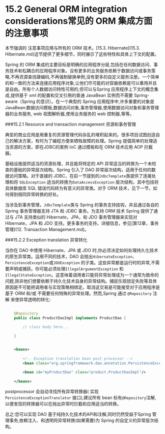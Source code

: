 15.2 General ORM integration considerations常见的 ORM 集成方面的注意事项
========================

本节强调的 注意事项应用与所有的 ORM 技术。[15.3. Hibernate](15.3. Hibernate.md)这节提供了更多细节，同时展示了这些特性和具体上下文的配置。

Spring 的 ORM 集成的主要目标是明确的应用程序分层,包括在任何数据访问、事务技术和松耦合的应用程序对象。没有更多的业务服务依赖于数据访问或事务策略,不再资源查找硬编码,不再强制替换单例,没有更多的自定义服务注册。一个简单的和一致的方法来连接应用程序对象,让他们尽可能的对容器依赖是可以重用并且是自由。所有个人数据访问特性可用的,但可以与Spring 应用程序上下文的概念集成,提供基于 xml 的配置和交叉引用的普通 JavaBean 实例而不需要 Spring-aware（Spring 的意识）。在一个典型的 Spring 应用程序中,许多重要的对象是 JavaBean:数据访问模板,数据访问对象,事务管理器,使用数据访问对象和事务管理器的业务服务, web 视图解析器,使用业务服务的 web 控制器,等等。

###15.2.1 Resource and transaction management 资源和事务管理

典型的商业应用是用重复的资源管理代码杂乱的堆积起来的。很多项目试图创造自己的解决方案，有时为了编程方便来牺牲故障的处理。Spring 提倡简单的处理适当资源的方案，即在JDBC的案例 IoC 通过模板和在 ORM 技术应用 AOP 拦截器。

基础设施提供适当的资源处理，并且能将特定的 API 异常适当的转换为一个未检查的基础的异常层次结构。Spring  引入了 DAO 异常层次结构，适用于任何的数据访问策略。对于直接的 JDBC，在前一节提到的`JdbcTemplate`类提供了连接处理和将 `SQLException` 适当的转换为`DataAccessException` 层次结构，其中包括将 具体数据库 SQL 错误代码转为有意义的异常类。对于 ORM 技术，见下一节，如何得到相同异常转换的好处。

当涉及到事务管理，`JdbcTemplate`类与 Spring 的事务支持挂钩，并且通过各自的 Spring 事务管理器支持 JTA 和 JDBC 事务。为支持 ORM 技术 Spring 提供了通过与 JTA 支持类似的 Hibernate，JPA，和 JDO 事务管理器来实现对 Hibernate，JPA 和 JDO 支持。更多事务的支持，详细信息，参见[第12章，事务管理](12. Transaction Management.md)。

###15.2.2 Exception translation 异常转化

当你在 DAO 中使用 Hibernate、JPA 或 JDO 时,你必须决定如何处理持久化技术的原生异常类。运用不同的技术，DAO 会抛出`HibernateException`、`PersistenceException`或`JDOException` 的子类。这些异常都是运行时的异常,不需要声明或捕获。你可能必须处理`IllegalArgumentException` 和`IllegalStateException`。这意味着调用者只能将异常处理成为一个通常为致命的问题,除非他们想要依赖于持久化技术自身的异常结构。捕捉乐观锁定失败等具体原因是不可能把调用者与实现策略相绑定。取消这交易是可能接受对于应用程序是基于 ORM 和/或 不需要任何特殊的异常处理。然而,Spring 通过 `@Repository` 注解 来使异常透明的转化:

```java
	
	@Repository
	public class ProductDaoImpl implements ProductDao {
	
	    // class body here...
	
	}

```

```xml

	<beans>
	
	    <!-- Exception translation bean post processor -->
	    <bean class="org.springframework.dao.annotation.PersistenceExceptionTranslationPostProcessor"/>
	
	    <bean id="myProductDao" class="product.ProductDaoImpl"/>
	
	</beans>

```
postprocessor 会自动寻找所有异常转换器( 实现 `PersistenceExceptionTranslator` 接口),建议所有 bean 标有`@Repository`注解,以便发现的转换器可以在抛出异常时拦截和应用适当的转换。

总之:您可以实现 DAO  基于纯持久化技术的API和注解,同时仍然受益于Spring 管理事务,依赖注入、和透明将异常转换(如果需要)为 Spring 的自定义的异常层次结构。